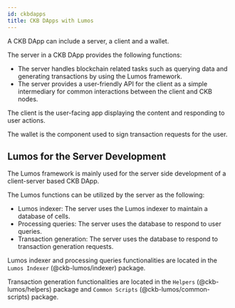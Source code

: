 ```yaml
---
id: ckbdapps
title: CKB DApps with Lumos
---
```

A CKB DApp can include a server, a client and a wallet.

The server in a CKB DApp provides the following functions:

- The server handles blockchain related tasks such as querying data and generating transactions by using the Lumos framework.
- The server provides a user-friendly API for the client as a simple intermediary for common interactions between the client and CKB nodes. 

The client is the user-facing app displaying the content and responding to user actions.

The wallet is the component used to sign transaction requests for the user.

## Lumos for the Server Development

The Lumos framework is mainly used for the server side development of a client-server based CKB DApp. 

The Lumos functions can be utilized by the server as the following:

- Lumos indexer: The server uses the Lumos indexer to maintain a database of cells. 
- Processing queries: The server uses the database to respond to user queries.
- Transaction generation: The server uses the database to respond to transaction generation requests.

Lumos indexer and processing queries functionalities are located in  the `Lumos Indexer` (@ckb-lumos/indexer) package.

Transaction generation functionalities are located in the `Helpers` (@ckb-lumos/helpers) package and `Common Scripts` (@ckb-lumos/common-scripts) package.



